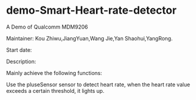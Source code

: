 # demo-Smart-Heart-rate-detector

A Demo of Qualcomm MDM9206 

Maintainer: Kou Zhiwu,JiangYuan,Wang Jie,Yan Shaohui,YangRong.

Start date: 

Description:

Mainly achieve the following functions:

Use the pluseSensor sensor to detect heart rate, when the heart rate value exceeds a certain threshold, it lights up.
